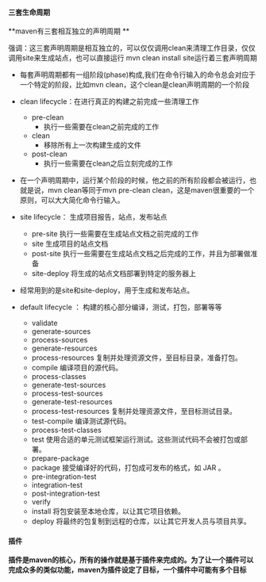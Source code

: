 #### 三套生命周期

**maven有三套相互独立的声明周期 **

强调：这三套声明周期是相互独立的，可以仅仅调用clean来清理工作目录，仅仅调用site来生成站点，也可以直接运行 mvn clean install site运行着三套声明周期

+ 每套声明周期都有一组阶段(phase)构成,我们在命令行输入的命令总会对应于一个特定的阶段，比如mvn clean，这个clean是clean声明周期的一个阶段

+ clean lifecycle：在进行真正的构建之前完成一些清理工作
  + pre-clean
    + 执行一些需要在clean之前完成的工作
  + clean
    + 移除所有上一次构建生成的文件
  + post-clean
    + 执行一些需要在clean之后立刻完成的工作
+ 在一个声明周期中，运行某个阶段的时候，他之前的所有阶段都会被运行，也就是说，mvn clean等同于mvn pre-clean clean，这是maven很重要的一个原则，可以大大简化命令行输入。

+ site lifecycle： 生成项目报告，站点，发布站点
  + pre-site     执行一些需要在生成站点文档之前完成的工作
  + site    生成项目的站点文档
  + post-site     执行一些需要在生成站点文档之后完成的工作，并且为部署做准备
  + site-deploy     将生成的站点文档部署到特定的服务器上
+ 经常用到的是site和site-deploy，用于生成和发布站点。
+ default lifecycle ： 构建的核心部分编译，测试，打包，部署等等
  + validate
  + generate-sources
  + process-sources
  + generate-resources
  + process-resources     复制并处理资源文件，至目标目录，准备打包。
  + compile     编译项目的源代码。
  + process-classes
  + generate-test-sources 
  + process-test-sources 
  + generate-test-resources
  + process-test-resources     复制并处理资源文件，至目标测试目录。
  + test-compile     编译测试源代码。
  + process-test-classes
  + test     使用合适的单元测试框架运行测试。这些测试代码不会被打包或部署。
  + prepare-package
  + package     接受编译好的代码，打包成可发布的格式，如 JAR 。
  + pre-integration-test
  + integration-test
  + post-integration-test
  + verify
  + install     将包安装至本地仓库，以让其它项目依赖。
  + deploy     将最终的包复制到远程的仓库，以让其它开发人员与项目共享。



#### 插件

**插件是maven的核心，所有的操作就是基于插件来完成的。为了让一个插件可以完成众多的类似功能，maven为插件设定了目标，一个插件中可能有多个目标**